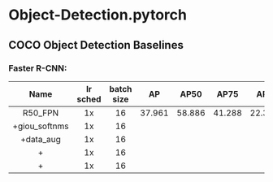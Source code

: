 # Object-Detection.pytorch

## COCO Object Detection Baselines

### Faster R-CNN:
|  Name    | lr sched | batch size |  AP   |  AP50  |  AP75  |  APs   |  APm   |  APl   |
| :------: |:------:  |:------:|:------:|:------:|:------:|:------:|:------:|:------:|
|  R50_FPN |1x        |   16   | 37.961 | 58.886 | 41.288 | 22.344 | 40.967 | 48.944 |
| +giou_softnms| 1x   |   16   |||||||
| +data_aug| 1x   |   16   |||||||
| +| 1x   |   16   |||||||
| +| 1x   |   16   |||||||
